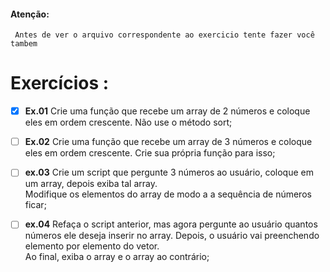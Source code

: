 #### Atenção:
	 Antes de ver o arquivo correspondente ao exercicio tente fazer você tambem

# Exercícios :
 - [x] **Ex.01** Crie uma função que recebe um array de 2 números e coloque eles em ordem crescente. Não use o   método sort;
 
 - [ ] **Ex.02** Crie uma função que recebe um array de 3 números e coloque eles em ordem crescente. Crie sua própria função para isso;
 
 - [ ] **ex.03** Crie um script que pergunte 3 números ao usuário, coloque em um array, depois exiba tal array.  
Modifique os elementos do array de modo a a sequência de números ficar;

 - [ ] **ex.04** Refaça o script anterior, mas agora pergunte ao usuário quantos números ele deseja inserir no array. Depois, o usuário vai preenchendo elemento por elemento do vetor.  
Ao final, exiba o array e o array ao contrário;
